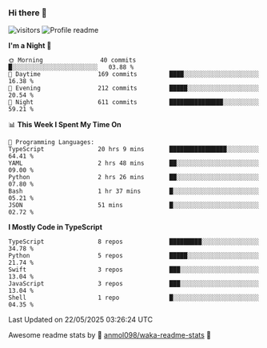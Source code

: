 ### Hi there 👋  
![visitors](https://visitor-badge.laobi.icu/badge?page_id=leverglowh) ![Profile readme](https://github.com/leverglowh/leverglowh/workflows/Profile%20readme/badge.svg?branch=master)

<!--START_SECTION:waka-->
**I'm a Night 🦉** 

```text
🌞 Morning                40 commits          █░░░░░░░░░░░░░░░░░░░░░░░░   03.88 % 
🌆 Daytime                169 commits         ████░░░░░░░░░░░░░░░░░░░░░   16.38 % 
🌃 Evening                212 commits         █████░░░░░░░░░░░░░░░░░░░░   20.54 % 
🌙 Night                  611 commits         ███████████████░░░░░░░░░░   59.21 % 
```


📊 **This Week I Spent My Time On** 

```text
💬 Programming Languages: 
TypeScript               20 hrs 9 mins       ████████████████░░░░░░░░░   64.41 % 
YAML                     2 hrs 48 mins       ██░░░░░░░░░░░░░░░░░░░░░░░   09.00 % 
Python                   2 hrs 26 mins       ██░░░░░░░░░░░░░░░░░░░░░░░   07.80 % 
Bash                     1 hr 37 mins        █░░░░░░░░░░░░░░░░░░░░░░░░   05.21 % 
JSON                     51 mins             █░░░░░░░░░░░░░░░░░░░░░░░░   02.72 % 
```

**I Mostly Code in TypeScript** 

```text
TypeScript               8 repos             █████████░░░░░░░░░░░░░░░░   34.78 % 
Python                   5 repos             █████░░░░░░░░░░░░░░░░░░░░   21.74 % 
Swift                    3 repos             ███░░░░░░░░░░░░░░░░░░░░░░   13.04 % 
JavaScript               3 repos             ███░░░░░░░░░░░░░░░░░░░░░░   13.04 % 
Shell                    1 repo              █░░░░░░░░░░░░░░░░░░░░░░░░   04.35 % 
```




 Last Updated on 22/05/2025 03:26:24 UTC
<!--END_SECTION:waka-->


Awesome readme stats by :star2: [anmol098/waka-readme-stats](https://github.com/anmol098/waka-readme-stats) :star2:
